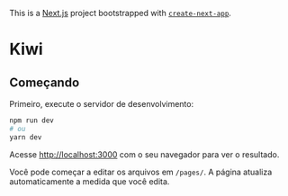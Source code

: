 This is a [Next.js](https://nextjs.org/) project bootstrapped with [`create-next-app`](https://github.com/vercel/next.js/tree/canary/packages/create-next-app).

# Kiwi

## Começando

Primeiro, execute o servidor de desenvolvimento:

```bash
npm run dev
# ou
yarn dev
```

Acesse [http://localhost:3000](http://localhost:3000) com o seu navegador para ver o resultado.

Você pode começar a editar os arquivos em `/pages/`. A página atualiza automaticamente a medida que você edita.


